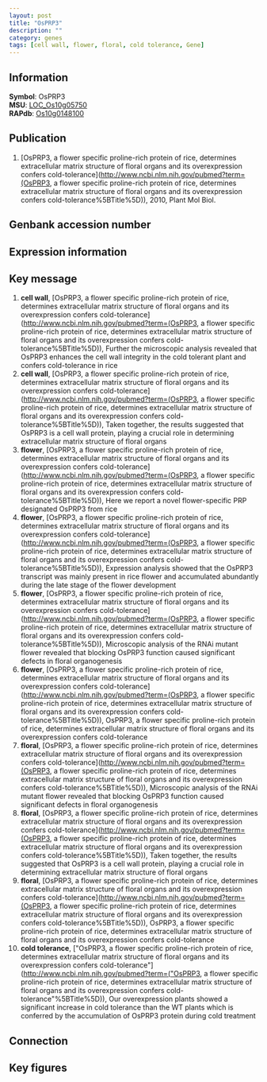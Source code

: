```yaml
---
layout: post
title: "OsPRP3"
description: ""
category: genes
tags: [cell wall, flower, floral, cold tolerance, Gene]
---
```


## Information
__Symbol__: OsPRP3  
__MSU__: [LOC_Os10g05750](http://rice.plantbiology.msu.edu/cgi-bin/ORF_infopage.cgi?orf=LOC_Os10g05750)  
__RAPdb__: [Os10g0148100](http://rapdb.dna.affrc.go.jp/viewer/gbrowse_details/irgsp1?name=Os10g0148100)  

## Publication
1. [OsPRP3, a flower specific proline-rich protein of rice, determines extracellular matrix structure of floral organs and its overexpression confers cold-tolerance](http://www.ncbi.nlm.nih.gov/pubmed?term=(OsPRP3, a flower specific proline-rich protein of rice, determines extracellular matrix structure of floral organs and its overexpression confers cold-tolerance%5BTitle%5D)), 2010, Plant Mol Biol.

## Genbank accession number

## Expression information

## Key message
1. __cell wall__, [OsPRP3, a flower specific proline-rich protein of rice, determines extracellular matrix structure of floral organs and its overexpression confers cold-tolerance](http://www.ncbi.nlm.nih.gov/pubmed?term=(OsPRP3, a flower specific proline-rich protein of rice, determines extracellular matrix structure of floral organs and its overexpression confers cold-tolerance%5BTitle%5D)),  Further the microscopic analysis revealed that OsPRP3 enhances the cell wall integrity in the cold tolerant plant and confers cold-tolerance in rice
2. __cell wall__, [OsPRP3, a flower specific proline-rich protein of rice, determines extracellular matrix structure of floral organs and its overexpression confers cold-tolerance](http://www.ncbi.nlm.nih.gov/pubmed?term=(OsPRP3, a flower specific proline-rich protein of rice, determines extracellular matrix structure of floral organs and its overexpression confers cold-tolerance%5BTitle%5D)),  Taken together, the results suggested that OsPRP3 is a cell wall protein, playing a crucial role in determining extracellular matrix structure of floral organs
3. __flower__, [OsPRP3, a flower specific proline-rich protein of rice, determines extracellular matrix structure of floral organs and its overexpression confers cold-tolerance](http://www.ncbi.nlm.nih.gov/pubmed?term=(OsPRP3, a flower specific proline-rich protein of rice, determines extracellular matrix structure of floral organs and its overexpression confers cold-tolerance%5BTitle%5D)),  Here we report a novel flower-specific PRP designated OsPRP3 from rice
4. __flower__, [OsPRP3, a flower specific proline-rich protein of rice, determines extracellular matrix structure of floral organs and its overexpression confers cold-tolerance](http://www.ncbi.nlm.nih.gov/pubmed?term=(OsPRP3, a flower specific proline-rich protein of rice, determines extracellular matrix structure of floral organs and its overexpression confers cold-tolerance%5BTitle%5D)),  Expression analysis showed that the OsPRP3 transcript was mainly present in rice flower and accumulated abundantly during the late stage of the flower development
5. __flower__, [OsPRP3, a flower specific proline-rich protein of rice, determines extracellular matrix structure of floral organs and its overexpression confers cold-tolerance](http://www.ncbi.nlm.nih.gov/pubmed?term=(OsPRP3, a flower specific proline-rich protein of rice, determines extracellular matrix structure of floral organs and its overexpression confers cold-tolerance%5BTitle%5D)),  Microscopic analysis of the RNAi mutant flower revealed that blocking OsPRP3 function caused significant defects in floral organogenesis
6. __flower__, [OsPRP3, a flower specific proline-rich protein of rice, determines extracellular matrix structure of floral organs and its overexpression confers cold-tolerance](http://www.ncbi.nlm.nih.gov/pubmed?term=(OsPRP3, a flower specific proline-rich protein of rice, determines extracellular matrix structure of floral organs and its overexpression confers cold-tolerance%5BTitle%5D)), OsPRP3, a flower specific proline-rich protein of rice, determines extracellular matrix structure of floral organs and its overexpression confers cold-tolerance
7. __floral__, [OsPRP3, a flower specific proline-rich protein of rice, determines extracellular matrix structure of floral organs and its overexpression confers cold-tolerance](http://www.ncbi.nlm.nih.gov/pubmed?term=(OsPRP3, a flower specific proline-rich protein of rice, determines extracellular matrix structure of floral organs and its overexpression confers cold-tolerance%5BTitle%5D)),  Microscopic analysis of the RNAi mutant flower revealed that blocking OsPRP3 function caused significant defects in floral organogenesis
8. __floral__, [OsPRP3, a flower specific proline-rich protein of rice, determines extracellular matrix structure of floral organs and its overexpression confers cold-tolerance](http://www.ncbi.nlm.nih.gov/pubmed?term=(OsPRP3, a flower specific proline-rich protein of rice, determines extracellular matrix structure of floral organs and its overexpression confers cold-tolerance%5BTitle%5D)),  Taken together, the results suggested that OsPRP3 is a cell wall protein, playing a crucial role in determining extracellular matrix structure of floral organs
9. __floral__, [OsPRP3, a flower specific proline-rich protein of rice, determines extracellular matrix structure of floral organs and its overexpression confers cold-tolerance](http://www.ncbi.nlm.nih.gov/pubmed?term=(OsPRP3, a flower specific proline-rich protein of rice, determines extracellular matrix structure of floral organs and its overexpression confers cold-tolerance%5BTitle%5D)), OsPRP3, a flower specific proline-rich protein of rice, determines extracellular matrix structure of floral organs and its overexpression confers cold-tolerance
10. __cold tolerance__, ["OsPRP3, a flower specific proline-rich protein of rice, determines extracellular matrix structure of floral organs and its overexpression confers cold-tolerance"](http://www.ncbi.nlm.nih.gov/pubmed?term=("OsPRP3, a flower specific proline-rich protein of rice, determines extracellular matrix structure of floral organs and its overexpression confers cold-tolerance"%5BTitle%5D)),  Our overexpression plants showed a significant increase in cold tolerance than the WT plants which is conferred by the accumulation of OsPRP3 protein during cold treatment

## Connection

## Key figures


